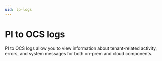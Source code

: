 ```yaml
---
uid: lp-logs
---
```


# PI to OCS logs

PI to OCS logs allow you to view information about tenant-related activity, errors, and system messages for both on-prem and cloud components.
